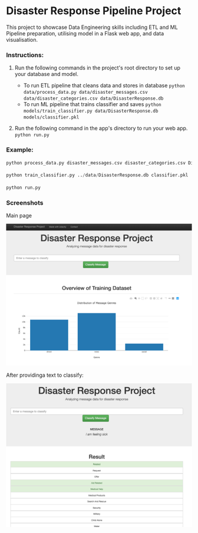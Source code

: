 # Disaster Response Pipeline Project


This project to showcase Data Engineering skills including ETL and ML Pipeline preparation, utilising model in a Flask web app, and data visualisation.

### Instructions:
1. Run the following commands in the project's root directory to set up your database and model.

    - To run ETL pipeline that cleans data and stores in database
        `python data/process_data.py data/disaster_messages.csv data/disaster_categories.csv data/DisasterResponse.db`
    - To run ML pipeline that trains classifier and saves
        `python models/train_classifier.py data/DisasterResponse.db models/classifier.pkl`

2. Run the following command in the app's directory to run your web app.
    `python run.py`

### Example:


```python
python process_data.py disaster_messages.csv disaster_categories.csv DisasterResponse.db

python train_classifier.py ../data/DisasterResponse.db classifier.pkl

python run.py
```

    

### Screenshots

Main page

![Screenshot](Screenshot_main.png)   
     

After providinga text to classify:

![Screenshot](ScreenShot_1.png) 